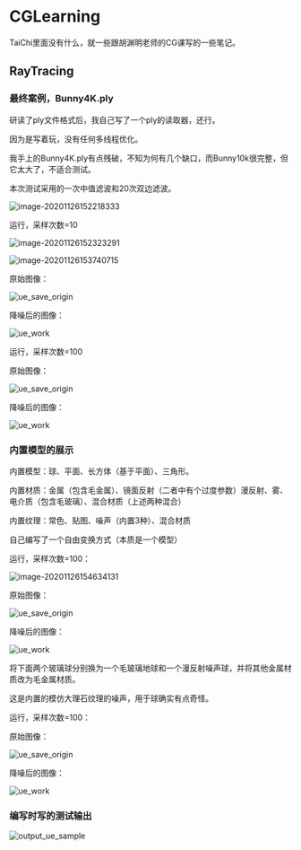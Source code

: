 # CGLearning

TaiChi里面没有什么，就一些跟胡渊明老师的CG课写的一些笔记。

## RayTracing

### 最终案例，Bunny4K.ply

研读了ply文件格式后，我自己写了一个ply的读取器，还行。

因为是写着玩，没有任何多线程优化。

我手上的Bunny4K.ply有点残破，不知为何有几个缺口，而Bunny10k很完整，但它太大了，不适合测试。

本次测试采用的一次中值滤波和20次双边滤波。

![image-20201126152218333](README.assets/image-20201126152218333.png)

运行，采样次数=10

![image-20201126152323291](README.assets/image-20201126152323291.png)

![image-20201126153740715](README.assets/image-20201126153740715.png)

原始图像：

![ue_save_origin](README.assets/ue_save_origin.jpg)

降噪后的图像：

![ue_work](README.assets/ue_work.jpg)

运行，采样次数=100

原始图像：

![ue_save_origin](README.assets/ue_save_origin-1606376284927.jpg)

降噪后的图像：

![ue_work](README.assets/ue_work-1606376293376.jpg)

### 内置模型的展示

内置模型：球、平面、长方体（基于平面）、三角形。

内置材质：金属（包含毛金属）、镜面反射（二者中有个过度参数）漫反射、雾、电介质（包含毛玻璃）、混合材质（上述两种混合）

内置纹理：常色、贴图、噪声（内置3种）、混合材质

自己编写了一个自由变换方式（本质是一个模型）

运行，采样次数=100：

![image-20201126154634131](README.assets/image-20201126154634131.png)

原始图像：

![ue_save_origin](README.assets/ue_save_origin-1606376828839.jpg)

降噪后的图像：

![ue_work](README.assets/ue_work-1606376876256.jpg)

将下面两个玻璃球分别换为一个毛玻璃地球和一个漫反射噪声球，并将其他金属材质改为毛金属材质。

这是内置的模仿大理石纹理的噪声，用于球确实有点奇怪。

运行，采样次数=100：

原始图像：

![ue_save_origin](README.assets/ue_save_origin-1606381630879.jpg)

降噪后的图像：

![ue_work](README.assets/ue_work-1606381635183.jpg)

### 编写时写的测试输出

![output_ue_sample](README.assets/output_ue_sample.png)

